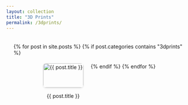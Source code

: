 ```yaml
---
layout: collection
title: "3D Prints"
permalink: /3dprints/
---
```

<style>
.gallery-container {
  display: flex;
  flex-wrap: wrap;
  gap: 20px;
  justify-content: center;
  padding: 20px;
}

.gallery-item {
  text-align: center;
  max-width: 200px;
}

.gallery-item img {
  width: 100%;
  height: auto;
  border-radius: 8px;
  box-shadow: 0 2px 4px rgba(0, 0, 0, 0.1);
  transition: transform 0.3s ease;
}

.gallery-item img:hover {
  transform: scale(1.05);
}
</style>

<div class="gallery-container">
  {% for post in site.posts %}
    {% if post.categories contains "3dprints" %}
      <div class="gallery-item">
        <a href="{{ post.url | relative_url }}">
          <img src="{{ post.image_path | relative_url }}" alt="{{ post.title }}">
        </a>
        <p>{{ post.title }}</p>
      </div>
    {% endif %}
  {% endfor %}
</div>
